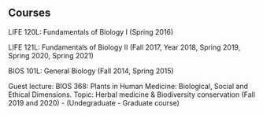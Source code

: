 

Courses
-------

LIFE 120L: Fundamentals of Biology I (Spring 2016)

LIFE 121L: Fundamentals of Biology II (Fall 2017, Year 2018, Spring 2019, Spring 2020, Spring 2021)

BIOS 101L: General Biology (Fall 2014, Spring 2015)

Guest lecture: BIOS 368: Plants in Human Medicine: Biological, Social and Ethical Dimensions. Topic: Herbal medicine & Biodiversity conservation (Fall 2019 and 2020) - (Undegraduate - Graduate course)



